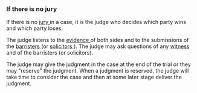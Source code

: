 ###  **If there is no jury**

If there is no [ jury
](https://www.citizensinformation.ie/en/justice/courtroom/jury/) in a case, it
is the judge who decides which party wins and which party loses.

The judge listens to the [ evidence
](https://www.citizensinformation.ie/en/justice/evidence/) of both sides and
to the submissions of the [ barristers
](https://www.citizensinformation.ie/en/justice/courtroom/barristers/) (or [
solicitors
](https://www.citizensinformation.ie/en/justice/courtroom/solicitors/) ). The
judge may ask questions of any [ witness
](https://www.citizensinformation.ie/en/justice/witnesses/) and of the
barristers (or solicitors).

The judge may give the judgment in the case at the end of the trial or they
may "reserve" the judgment. When a judgment is reserved, the judge will take
time to consider the case and then at some later stage deliver the judgment.

